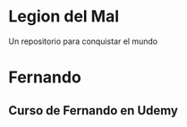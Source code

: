 # Legion del Mal
Un repositorio para conquistar el mundo

# Fernando


## Curso de Fernando en Udemy
